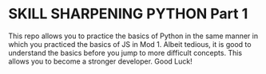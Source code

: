 # SKILL SHARPENING PYTHON Part 1

This repo allows you to practice the basics of Python in the same manner in which you practiced the basics of JS in Mod 1. Albeit tedious, it is good to understand the basics before you jump to more difficult concepts. This allows you to become a stronger developer. Good Luck!
